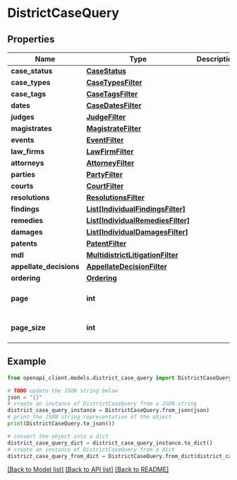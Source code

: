 # DistrictCaseQuery


## Properties

Name | Type | Description | Notes
------------ | ------------- | ------------- | -------------
**case_status** | [**CaseStatus**](CaseStatus.md) |  | [optional] 
**case_types** | [**CaseTypesFilter**](CaseTypesFilter.md) |  | [optional] 
**case_tags** | [**CaseTagsFilter**](CaseTagsFilter.md) |  | [optional] 
**dates** | [**CaseDatesFilter**](CaseDatesFilter.md) |  | [optional] 
**judges** | [**JudgeFilter**](JudgeFilter.md) |  | [optional] 
**magistrates** | [**MagistrateFilter**](MagistrateFilter.md) |  | [optional] 
**events** | [**EventFilter**](EventFilter.md) |  | [optional] 
**law_firms** | [**LawFirmFilter**](LawFirmFilter.md) |  | [optional] 
**attorneys** | [**AttorneyFilter**](AttorneyFilter.md) |  | [optional] 
**parties** | [**PartyFilter**](PartyFilter.md) |  | [optional] 
**courts** | [**CourtFilter**](CourtFilter.md) |  | [optional] 
**resolutions** | [**ResolutionsFilter**](ResolutionsFilter.md) |  | [optional] 
**findings** | [**List[IndividualFindingsFilter]**](IndividualFindingsFilter.md) |  | [optional] 
**remedies** | [**List[IndividualRemediesFilter]**](IndividualRemediesFilter.md) |  | [optional] 
**damages** | [**List[IndividualDamagesFilter]**](IndividualDamagesFilter.md) |  | [optional] 
**patents** | [**PatentFilter**](PatentFilter.md) |  | [optional] 
**mdl** | [**MultidistrictLitigationFilter**](MultidistrictLitigationFilter.md) |  | [optional] 
**appellate_decisions** | [**AppellateDecisionFilter**](AppellateDecisionFilter.md) |  | [optional] 
**ordering** | [**Ordering**](Ordering.md) |  | [optional] 
**page** | **int** |  | [optional] [default to 1]
**page_size** | **int** |  | [optional] [default to 5]

## Example

```python
from openapi_client.models.district_case_query import DistrictCaseQuery

# TODO update the JSON string below
json = "{}"
# create an instance of DistrictCaseQuery from a JSON string
district_case_query_instance = DistrictCaseQuery.from_json(json)
# print the JSON string representation of the object
print(DistrictCaseQuery.to_json())

# convert the object into a dict
district_case_query_dict = district_case_query_instance.to_dict()
# create an instance of DistrictCaseQuery from a dict
district_case_query_from_dict = DistrictCaseQuery.from_dict(district_case_query_dict)
```
[[Back to Model list]](../README.md#documentation-for-models) [[Back to API list]](../README.md#documentation-for-api-endpoints) [[Back to README]](../README.md)


